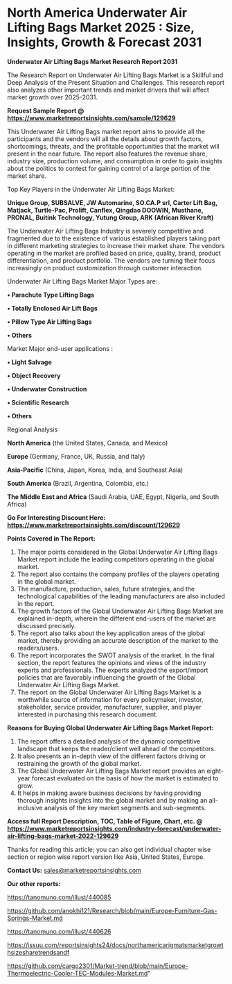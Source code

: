 # North America Underwater Air Lifting Bags Market 2025 : Size, Insights, Growth & Forecast 2031

<strong>Underwater Air Lifting Bags Market Research Report 2031</strong>

The Research Report on Underwater Air Lifting Bags Market is a Skillful and Deep Analysis of the Present Situation and Challenges. This research report also analyzes other important trends and market drivers that will affect market growth over 2025-2031.

<strong>Request Sample Report @ <a href=https://www.marketreportsinsights.com/sample/129629>https://www.marketreportsinsights.com/sample/129629</a></strong>

This Underwater Air Lifting Bags market report aims to provide all the participants and the vendors will all the details about growth factors, shortcomings, threats, and the profitable opportunities that the market will present in the near future. The report also features the revenue share, industry size, production volume, and consumption in order to gain insights about the politics to contest for gaining control of a large portion of the market share.

Top Key Players in the Underwater Air Lifting Bags Market:

<strong>Unique Group, SUBSALVE, JW Automarine, SO.CA.P srl, Carter Lift Bag, Matjack, Turtle-Pac, Prolift, Canflex, Qingdao DOOWIN, Musthane, PRONAL, Buitink Technology, Yutung Group, ARK (African River Kraft)</strong>

The Underwater Air Lifting Bags Industry is severely competitive and fragmented due to the existence of various established players taking part in different marketing strategies to increase their market share. The vendors operating in the market are profiled based on price, quality, brand, product differentiation, and product portfolio. The vendors are turning their focus increasingly on product customization through customer interaction.

Underwater Air Lifting Bags Market Major Types are:

<strong>• Parachute Type Lifting Bags

• Totally Enclosed Air Lift Bags

• Pillow Type Air Lifting Bags

• Others</strong>

Market Major end-user applications :

<strong>• Light Salvage

• Object Recovery

• Underwater Construction

• Scientific Research

• Others</strong>

Regional Analysis

</u><strong><b>North America</b></strong> (the United States, Canada, and Mexico)

<strong><b>Europe </b></strong>(Germany, France, UK, Russia, and Italy)

<strong><b>Asia-Pacific</b></strong> (China, Japan, Korea, India, and Southeast Asia)

<strong><b>South America</b></strong> (Brazil, Argentina, Colombia, etc.)

<strong><b>The Middle East and Africa</b></strong> (Saudi Arabia, UAE, Egypt, Nigeria, and South Africa)

<strong>Go For Interesting Discount Here: <a href=https://www.marketreportsinsights.com/discount/129629>https://www.marketreportsinsights.com/discount/129629</a></strong>

<strong>Points Covered in The Report:</strong>
<ol>
  <li>The major points considered in the Global Underwater Air Lifting Bags Market report include the leading competitors operating in the global market.</li>
  <li>The report also contains the company profiles of the players operating in the global market.</li>
  <li>The manufacture, production, sales, future strategies, and the technological capabilities of the leading manufacturers are also included in the report.</li>
  <li>The growth factors of the Global Underwater Air Lifting Bags Market are explained in-depth, wherein the different end-users of the market are discussed precisely.</li>
  <li>The report also talks about the key application areas of the global market, thereby providing an accurate description of the market to the readers/users.</li>
  <li>The report incorporates the SWOT analysis of the market. In the final section, the report features the opinions and views of the industry experts and professionals. The experts analyzed the export/import policies that are favorably influencing the growth of the Global Underwater Air Lifting Bags Market.</li>
  <li>The report on the Global Underwater Air Lifting Bags Market is a worthwhile source of information for every policymaker, investor, stakeholder, service provider, manufacturer, supplier, and player interested in purchasing this research document.</li>
</ol>
<strong>Reasons for Buying Global Underwater Air Lifting Bags Market Report:</strong>

<ol>
  <li>The report offers a detailed analysis of the dynamic competitive landscape that keeps the reader/client well ahead of the competitors.</li>
  <li>It also presents an in-depth view of the different factors driving or restraining the growth of the global market.</li>
  <li>The Global Underwater Air Lifting Bags Market report provides an eight-year forecast evaluated on the basis of how the market is estimated to grow.</li>
  <li>It helps in making aware business decisions by having providing thorough insights insights into the global market and by making an all-inclusive analysis of the key market segments and sub-segments.</li>
</ol>
<strong>Access full Report Description, TOC, Table of Figure, Chart, etc. @ <a href=https://www.marketreportsinsights.com/industry-forecast/underwater-air-lifting-bags-market-2022-129629>https://www.marketreportsinsights.com/industry-forecast/underwater-air-lifting-bags-market-2022-129629</a></strong>


Thanks for reading this article; you can also get individual chapter wise section or region wise report version like Asia, United States, Europe.

<strong>Contact Us:</strong>
sales@marketreportsinsights.com

<strong>Our other reports:</strong>

<a href=https://tanomuno.com/illust/440085>https://tanomuno.com/illust/440085</a>

<a href=https://github.com/anokhi121/Research/blob/main/Europe-Furniture-Gas-Springs-Market.md>https://github.com/anokhi121/Research/blob/main/Europe-Furniture-Gas-Springs-Market.md</a>

<a href=https://tanomuno.com/illust/440626>https://tanomuno.com/illust/440626</a>

<a href=https://issuu.com/reportsinsights24/docs/northamericarigmatsmarketgrowthsizesharetrendsandf>https://issuu.com/reportsinsights24/docs/northamericarigmatsmarketgrowthsizesharetrendsandf</a>

<a href=https://github.com/cargo2301/Market-trend/blob/main/Europe-Thermoelectric-Cooler-TEC-Modules-Market.md>https://github.com/cargo2301/Market-trend/blob/main/Europe-Thermoelectric-Cooler-TEC-Modules-Market.md</a>"
